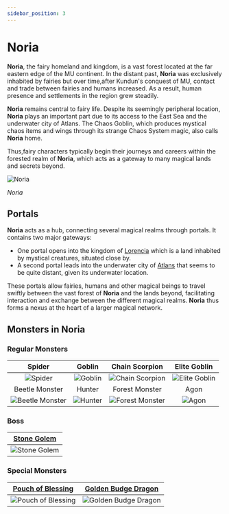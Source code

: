 ```yaml
---
sidebar_position: 3
---
```


# Noria

**Noria**, the fairy homeland and kingdom, is a vast forest located at the far eastern edge of the MU continent. In the distant past, **Noria** was exclusively inhabited by fairies but over time,after Kundun's conquest of MU, contact and trade between fairies and humans increased. As a result, human presence and settlements in the region grew steadily.

**Noria** remains central to fairy life. Despite its seemingly peripheral location, **Noria** plays an important part due to its access to the East Sea and the underwater city of Atlans. The Chaos Goblin, which produces mystical chaos items and wings through its strange Chaos System magic, also calls **Noria** home.

Thus,fairy characters typically begin their journeys and careers within the forested realm of **Noria**, which acts as a gateway to many magical lands and secrets beyond.

![Noria](/img/maps/noria.webp)

_Noria_

## Portals

**Noria** acts as a hub, connecting several magical realms through portals. It contains two major gateways:

- One portal opens into the kingdom of [Lorencia](/maps/lorencia) which is a land inhabited by mystical creatures, situated close by.
- A second portal leads into the underwater city of [Atlans](/maps/atlans) that seems to be quite distant, given its underwater location.

These portals allow fairies, humans and other magical beings to travel swiftly between the vast forest of **Noria** and the lands beyond, facilitating interaction and exchange between the different magical realms. **Noria** thus forms a nexus at the heart of a larger magical network.

## Monsters in Noria

### Regular Monsters

|                          Spider                           |                  Goblin                   |                      Chain Scorpion                       |                     Elite Goblin                      |
| :-------------------------------------------------------: | :---------------------------------------: | :-------------------------------------------------------: | :---------------------------------------------------: |
|       ![Spider](/img/monsters/lorencia/spider.jpg)        | ![Goblin](/img/monsters/noria/goblin.jpg) | ![Chain Scorpion](/img/monsters/noria/chain-scorpion.jpg) | ![Elite Goblin](/img/monsters/noria/elite-goblin.jpg) |
|                      Beetle Monster                       |                  Hunter                   |                      Forest Monster                       |                         Agon                          |
| ![Beetle Monster](/img/monsters/noria/beetle-monster.jpg) | ![Hunter](/img/monsters/noria/hunter.jpg) | ![Forest Monster](/img/monsters/noria/forest-monster.jpg) |         ![Agon](/img/monsters/noria/agon.jpg)         |

### Boss

| [Stone Golem](/special-monsters/mini-bosses/stone-golem) |
| :------------------------------------------------------: |
|   ![Stone Golem](/img/monsters/noria/stone-golem.jpg)    |

### Special Monsters

|     [Pouch of Blessing](/special-monsters/others/pouch-of-blessing)      |  [Golden Budge Dragon](/special-monsters/others/golden-budge-dragon)  |
| :----------------------------------------------------------------------: | :-------------------------------------------------------------------: |
| ![Pouch of Blessing](/img/monsters/special/others/pouch-of-blessing.jpg) | ![Golden Budge Dragon](/img/monsters/special/golden/budge-dragon.jpg) |
